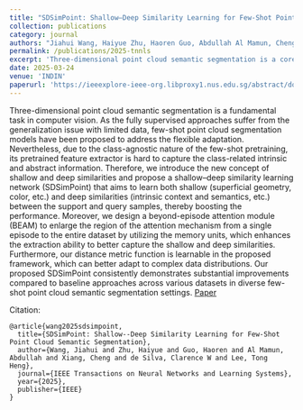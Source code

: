 ```yaml
---
title: "SDSimPoint: Shallow–Deep Similarity Learning for Few-Shot Point Cloud Semantic Segmentation"
collection: publications
category: journal
authors: "Jiahui Wang, Haiyue Zhu, Haoren Guo, Abdullah Al Mamun, Cheng Xiang, Clarence W de Silva, Tong Heng Lee"
permalink: /publications/2025-tnnls
excerpt: 'Three-dimensional point cloud semantic segmentation is a core task in computer vision. While few-shot methods address limited-data scenarios better than fully supervised approaches, they often struggle to capture class-specific features due to class-agnostic pretraining. To overcome this, we propose SDSimPoint, a shallow–deep similarity learning network that models both shallow (e.g., geometry, color) and deep (e.g., context, semantics) similarities between support and query samples. We further introduce BEAM (Beyond-Episode Attention Module), which expands attention beyond a single episode using memory units, enhancing similarity modeling. Additionally, our learnable distance metric adapts to complex data distributions. SDSimPoint consistently outperforms baselines across multiple datasets in few-shot point cloud segmentation.'
date: 2025-03-24
venue: 'INDIN'
paperurl: 'https://ieeexplore-ieee-org.libproxy1.nus.edu.sg/abstract/document/9976119'
---
```


Three-dimensional point cloud semantic segmentation is a fundamental task in computer vision. As the fully supervised approaches suffer from the generalization issue with limited data, few-shot point cloud segmentation models have been proposed to address the flexible adaptation. Nevertheless, due to the class-agnostic nature of the few-shot pretraining, its pretrained feature extractor is hard to capture the class-related intrinsic and abstract information. Therefore, we introduce the new concept of shallow and deep similarities and propose a shallow–deep similarity learning network (SDSimPoint) that aims to learn both shallow (superficial geometry, color, etc.) and deep similarities (intrinsic context and semantics, etc.) between the support and query samples, thereby boosting the performance. Moreover, we design a beyond-episode attention module (BEAM) to enlarge the region of the attention mechanism from a single episode to the entire dataset by utilizing the memory units, which enhances the extraction ability to better capture the shallow and deep similarities. Furthermore, our distance metric function is learnable in the proposed framework, which can better adapt to complex data distributions. Our proposed SDSimPoint consistently demonstrates substantial improvements compared to baseline approaches across various datasets in diverse few-shot point cloud semantic segmentation settings.
[Paper](https://ieeexplore.ieee.org/abstract/document/10937251)

Citation:
```
@article{wang2025sdsimpoint,
  title={SDSimPoint: Shallow--Deep Similarity Learning for Few-Shot Point Cloud Semantic Segmentation},
  author={Wang, Jiahui and Zhu, Haiyue and Guo, Haoren and Al Mamun, Abdullah and Xiang, Cheng and de Silva, Clarence W and Lee, Tong Heng},
  journal={IEEE Transactions on Neural Networks and Learning Systems},
  year={2025},
  publisher={IEEE}
}
```

